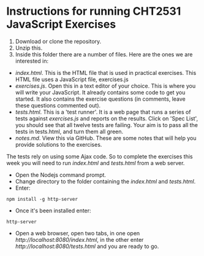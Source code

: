 # Instructions for running CHT2531 JavaScript Exercises

1. Download or clone the repository.
2. Unzip this.
3. Inside this folder there are a number of files. Here are the ones we are interested in:

* *index.html*. This is the HTML file that is used in practical exercises. This HTML file uses a JavaScript file, exercises.js
* *exercises.js*. Open this in a text editor of your choice. This is where you will write your JavaScript. It already contains some code to get you started. It also contains the exercise questions (in comments, leave these questions commented out).
* *tests.html*. This is a 'test runner'. It is a web page that runs a series of tests against *exercises.js* and reports on the results. Click on 'Spec List', you should see that all twelve tests are failing. Your aim is to pass all the tests in tests.html, and turn them all green.
* *notes.md*. View this via GitHub. These are some notes that will help you provide solutions to the exercises.

The tests rely on using some Ajax code. So to complete the exercises this week you will need to run *index.html* and *tests.html* from a web server. 

* Open the Nodejs command prompt. 
* Change directory to the folder containing the *index.html* and *tests.html*.
* Enter:
```
npm install -g http-server
```
* Once it's been installed enter:
 ```
 http-server
 ```
* Open a web browser, open two tabs, in one open *http://localhost:8080/index.html*, in the other enter *http://localhost:8080/tests.html* and you are ready to go. 